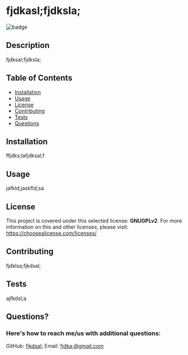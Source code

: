 # fjdkasl;fjdksla;
  ![badge](https://img.shields.io/badge/License-GNUGPLv2-COLOR)  
  ## Description
  fjdksal;fjdksla;
  ## Table of Contents
  * [Installation](#installation)
  * [Usage](#usage)
  * [License](#license)
  * [Contributing](#contributing)
  * [Tests](#tests)
  * [Questions](#questions)
  ## Installation
  ffjdks;lafjdksal;f
  ## Usage
  jafkld;jaskfld;sa
  ## License
  This project is covered under this selected license: **GNUGPLv2**. For more information on this and other licenses, please visit: https://choosealicense.com/licenses/
  ## Contributing
  fjdklsa;fjkdsal;
  ## Tests
  ajfkdsl;a
  ## Questions?
  ### Here's how to reach me/us with additional questions:
  GitHub: <a href="https://github.com/fjkdsal;">fjkdsal;</a>
  Email: <a href="mailto:fjdka;@gmail.com">fjdka;@gmail.com</a>
